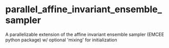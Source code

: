 # parallel_affine_invariant_ensemble_sampler
A parallelizable extension of the affine invariant ensemble sampler (EMCEE python package) w/ optional 'mixing' for initialization 
